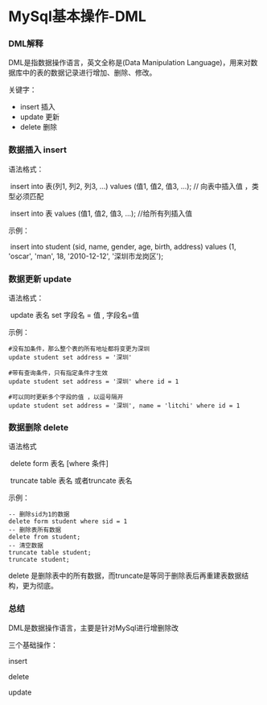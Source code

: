 # MySql基本操作-DML

### DML解释

DML是指数据操作语言，英文全称是(Data Manipulation Language)，用来对数据库中的表的数据记录进行增加、删除、修改。

关键字：

- insert 插入
- update 更新
- delete 删除



### 数据插入 insert

语法格式：

​		insert into 表(列1, 列2, 列3, ...) values (值1, 值2, 值3, ...); // 向表中插入值 ，类型必须匹配

​		insert into 表 values (值1, 值2, 值3, ...); //给所有列插入值 

示例：

​		insert into student (sid, name, gender, age, birth, address) values (1, 'oscar', 'man', 18, '2010-12-12', '深圳市龙岗区');



### 数据更新 update

语法格式：

​		update 表名 set 字段名 = 值 , 字段名=值

示例：

```
#没有加条件，那么整个表的所有地址都将变更为深圳
update student set address = '深圳'

#带有查询条件，只有指定条件才生效
update student set address = '深圳' where id = 1

#可以同时更新多个字段的值 ，以逗号隔开
update student set address = '深圳', name = 'litchi' where id = 1
```



### 数据删除 delete

语法格式

​		delete form 表名 [where 条件]

​		truncate table 表名 或者truncate 表名

示例：

```
-- 删除sid为1的数据
delete form student where sid = 1
-- 删除表所有数据
delete from student;
-- 清空数据
truncate table student;
truncate student;
```

delete 是删除表中的所有数据，而truncate是等同于删除表后再重建表数据结构，更为彻底。



### 总结

DML是数据操作语言，主要是针对MySql进行增删除改

三个基础操作：

insert

delete

update

